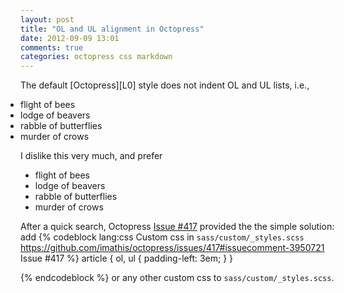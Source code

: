 ```yaml
---
layout: post
title: "OL and UL alignment in Octopress"
date: 2012-09-09 13:01
comments: true
categories: octopress css markdown
---
```


<div>
  <style>
    ul.octo_default {
      padding-left: 0em;
    }
  </style>
</div>
The default [Octopress][L0] style does not indent OL and UL lists, i.e.,

<ul class="octo_default">
  <li>flight of bees</li>
  <li>lodge of beavers</li>
  <li>rabble of butterflies</li>
  <li>murder of crows</li>
</ul>

I dislike this very much, and prefer
<ul>
  <li>flight of bees</li>
  <li>lodge of beavers</li>
  <li>rabble of butterflies</li>
  <li>murder of crows</li>
</ul>

After a quick search, Octopress [Issue #417][L1] provided the the simple 
solution: add
{% codeblock lang:css Custom css in `sass/custom/_styles.scss` https://github.com/imathis/octopress/issues/417#issuecomment-3950721 Issue #417 %}
article {
  ol, ul {
    padding-left: 3em;
  }
}

{% endcodeblock %}
or any other custom css to `sass/custom/_styles.scss`.

[L0]: http://www.octopress.com/
[L1]: https://github.com/imathis/octopress/issues/417#issuecomment-3950721
